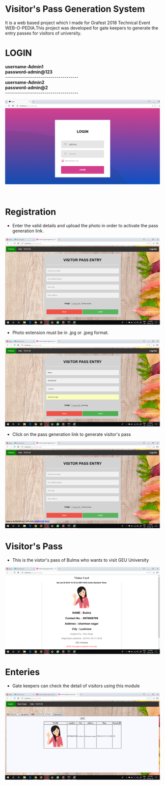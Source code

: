 # Visitor's Pass Generation System

It is a web based project which I made for Grafest 2018 Technical Event WEB-O-PEDIA.This project was developed for gate keepers to generate the entry passes for visitors of university.


<h1>LOGIN</h1>

**username-Admin1**<br>
**password-admin@123**<br>
-------------------------------------<br>
**username-Admin2** <br>
**password-admin@2**
<br>-------------------------------------

![](screenshot/1.png)

<br>
<h1>Registration</h1>
<ul>
  <li>Enter the valid details and upload the photo in order to activate the pass generation link.</li>
 </ul>

![](screenshot/2.png)

<ul>
  <li>Photo extension must be in .jpg or .jpeg format.</li>
</ul>

![](screenshot/3.png)

<ul>
  <li>Click on the pass generation link to generate visitor's pass</li>
</ul>

![](screenshot/4.png)

<h1>Visitor's Pass </h1>

<ul>
  <li>This is the vistor's pass of Bulma who wants to visit GEU University </li>
</ul>


![](screenshot/5.png)


<h1>Enteries</h1>

<ul>
  <li>Gate keepers can check the detail of visitors using this module</li>
</ul>

![](screenshot/6.png)





